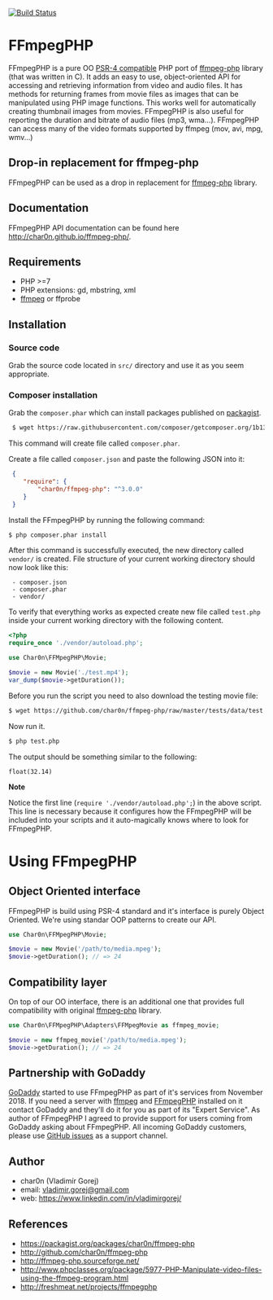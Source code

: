 [![Build Status](https://github.com/char0n/ffmpeg-php/actions/workflows/php.yml/badge.svg)](https://github.com/char0n/ffmpeg-php/actions)

# FFmpegPHP

FFmpegPHP is a pure OO [PSR-4 compatible](https://www.php-fig.org/psr/psr-4/) PHP port of [ffmpeg-php](http://ffmpeg-php.sourceforge.net/) library (that was written in C). It adds an easy to use,
object-oriented API for accessing and retrieving information from video and audio files.
It has methods for returning frames from movie files as images that can be manipulated
using PHP image functions. This works well for automatically creating thumbnail images from movies.
FFmpegPHP is also useful for reporting the duration and bitrate of audio files (mp3, wma...).
FFmpegPHP can access many of the video formats supported by ffmpeg (mov, avi, mpg, wmv...)

## Drop-in replacement for ffmpeg-php

FFmpegPHP can be used as a drop in replacement for [ffmpeg-php](http://ffmpeg-php.sourceforge.net/) library.


## Documentation

FFmpegPHP API documentation can be found here http://char0n.github.io/ffmpeg-php/.

## Requirements

- PHP >=7
- PHP extensions: gd, mbstring, xml
- [ffmpeg](https://www.ffmpeg.org/) or ffprobe



## Installation

### Source code

Grab the source code located in `src/` directory and use it as you seem appropriate.


### Composer installation

Grab the `composer.phar` which can install packages published on [packagist](https://packagist.org/).

```bash
 $ wget https://raw.githubusercontent.com/composer/getcomposer.org/1b137f8bf6db3e79a38a5bc45324414a6b1f9df2/web/installer -O - -q | php
```

This command will create file called `composer.phar`.

Create a file called `composer.json` and paste the following JSON into it:

```json
 {
    "require": {
        "char0n/ffmpeg-php": "^3.0.0"
    }
 }
```

Install the FFmpegPHP by running the following command:

```bash
$ php composer.phar install
```

After this command is successfully executed, the new directory called `vendor/` is created.
File structure of your current working directory should now look like this:

```
 - composer.json
 - composer.phar
 - vendor/
```

To verify that everything works as expected create new file called `test.php` inside your current working
directory with the following content.

```php
<?php
require_once './vendor/autoload.php';

use Char0n\FFMpegPHP\Movie;

$movie = new Movie('./test.mp4');
var_dump($movie->getDuration());
```

Before you run the script you need to also download the testing movie file:

```bash
$ wget https://github.com/char0n/ffmpeg-php/raw/master/tests/data/test.mp4
```

Now run it.

```bash
$ php test.php
```

The output should be something similar to the following:
```
float(32.14)
```


**Note**

Notice the first line (`require './vendor/autoload.php';`) in the above script. This line is
necessary because it configures how the FFmpegPHP will be included into your scripts and it
auto-magically knows where to look for FFmpegPHP.


# Using FFmpegPHP

## Object Oriented interface

FFmpegPHP is build using PSR-4 standard and it's interface is purely Object Oriented. We're using standar
OOP patterns to create our API.

```php
use Char0n\FFMpegPHP\Movie;

$movie = new Movie('/path/to/media.mpeg');
$movie->getDuration(); // => 24
```


## Compatibility layer

On top of our OO interface, there is an additional one that provides full compatibility with original [ffmpeg-php](http://ffmpeg-php.sourceforge.net/) library.

```php
use Char0n\FFMpegPHP\Adapters\FFMpegMovie as ffmpeg_movie;

$movie = new ffmpeg_movie('/path/to/media.mpeg');
$movie->getDuration(); // => 24
```

## Partnership with GoDaddy

[GoDaddy](https://www.godaddy.com/) started to use FFmpegPHP as part of it's services
from November 2018. If you need a server with [ffmpeg](https://www.ffmpeg.org/)
and [FFmpegPHP](https://github.com/char0n/ffmpeg-php) installed on it
contact GoDaddy and they'll do it for you as part of its "Expert Service".
As author of FFmpegPHP I agreed to provide support for users coming
from GoDaddy asking about FFmpegPHP. All incoming GoDaddy customers,
please use [GitHub issues](https://github.com/char0n/ffmpeg-php/issues/new)
as a support channel.


## Author

- char0n (Vladimír Gorej)
- email: vladimir.gorej@gmail.com
- web: https://www.linkedin.com/in/vladimirgorej/


## References

- https://packagist.org/packages/char0n/ffmpeg-php
- http://github.com/char0n/ffmpeg-php
- http://ffmpeg-php.sourceforge.net/
- http://www.phpclasses.org/package/5977-PHP-Manipulate-video-files-using-the-ffmpeg-program.html
- http://freshmeat.net/projects/ffmpegphp
